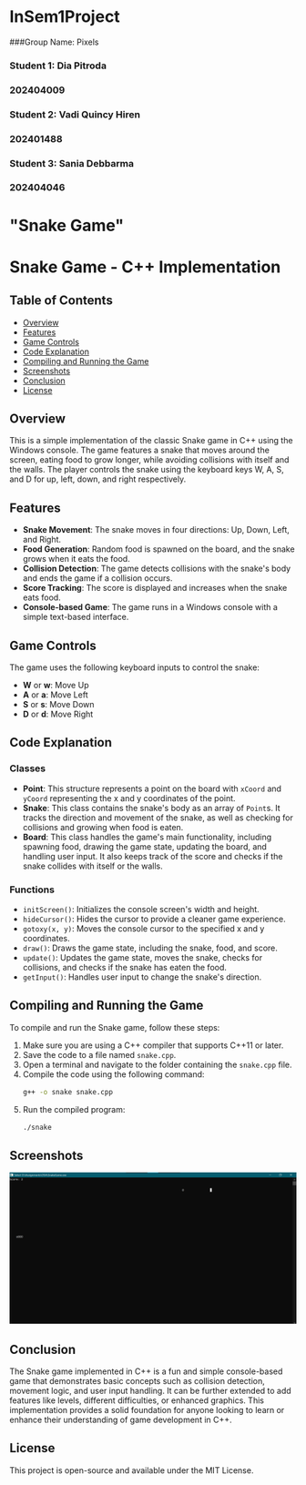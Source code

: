 # InSem1Project

###Group Name: Pixels
### Student 1: Dia Pitroda
###            202404009

### Student 2: Vadi Quincy Hiren
###            202401488

### Student 3: Sania Debbarma
###            202404046

# "Snake Game"

# Snake Game - C++ Implementation

## Table of Contents
- [Overview](#overview)
- [Features](#features)
- [Game Controls](#game-controls)
- [Code Explanation](#code-explanation)
- [Compiling and Running the Game](#compiling-and-running-the-game)
- [Screenshots](#screenshots)
- [Conclusion](#conclusion)
- [License](#license)

## Overview
This is a simple implementation of the classic Snake game in C++ using the Windows console. The game features a snake that moves around the screen, eating food to grow longer, while avoiding collisions with itself and the walls. The player controls the snake using the keyboard keys W, A, S, and D for up, left, down, and right respectively.

## Features
- **Snake Movement**: The snake moves in four directions: Up, Down, Left, and Right.
- **Food Generation**: Random food is spawned on the board, and the snake grows when it eats the food.
- **Collision Detection**: The game detects collisions with the snake's body and ends the game if a collision occurs.
- **Score Tracking**: The score is displayed and increases when the snake eats food.
- **Console-based Game**: The game runs in a Windows console with a simple text-based interface.

## Game Controls
The game uses the following keyboard inputs to control the snake:
- **W** or **w**: Move Up
- **A** or **a**: Move Left
- **S** or **s**: Move Down
- **D** or **d**: Move Right

## Code Explanation
### Classes
- **Point**: This structure represents a point on the board with `xCoord` and `yCoord` representing the x and y coordinates of the point.
- **Snake**: This class contains the snake's body as an array of `Point`s. It tracks the direction and movement of the snake, as well as checking for collisions and growing when food is eaten.
- **Board**: This class handles the game's main functionality, including spawning food, drawing the game state, updating the board, and handling user input. It also keeps track of the score and checks if the snake collides with itself or the walls.

### Functions
- `initScreen()`: Initializes the console screen's width and height.
- `hideCursor()`: Hides the cursor to provide a cleaner game experience.
- `gotoxy(x, y)`: Moves the console cursor to the specified x and y coordinates.
- `draw()`: Draws the game state, including the snake, food, and score.
- `update()`: Updates the game state, moves the snake, checks for collisions, and checks if the snake has eaten the food.
- `getInput()`: Handles user input to change the snake's direction.

## Compiling and Running the Game
To compile and run the Snake game, follow these steps:

1. Make sure you are using a C++ compiler that supports C++11 or later.
2. Save the code to a file named `snake.cpp`.
3. Open a terminal and navigate to the folder containing the `snake.cpp` file.
4. Compile the code using the following command:
   ```bash
   g++ -o snake snake.cpp
   ```
5. Run the compiled program:
   ```bash
   ./snake
   ```

## Screenshots
![Snake Game Screenshot](Screenshot%202025-02-09%20200253.png)

## Conclusion
The Snake game implemented in C++ is a fun and simple console-based game that demonstrates basic concepts such as collision detection, movement logic, and user input handling. It can be further extended to add features like levels, different difficulties, or enhanced graphics. This implementation provides a solid foundation for anyone looking to learn or enhance their understanding of game development in C++.

## License
This project is open-source and available under the MIT License.
